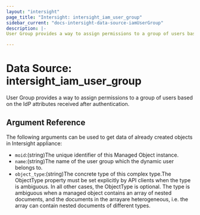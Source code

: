 ```yaml
---
layout: "intersight"
page_title: "Intersight: intersight_iam_user_group"
sidebar_current: "docs-intersight-data-source-iamUserGroup"
description: |-
User Group provides a way to assign permissions to a group of users based on the IdP attributes received after authentication.

---
```


# Data Source: intersight_iam_user_group
User Group provides a way to assign permissions to a group of users based on the IdP attributes received after authentication.

## Argument Reference
The following arguments can be used to get data of already created objects in Intersight appliance:
* `moid`:(string)The unique identifier of this Managed Object instance.
* `name`:(string)The name of the user group which the dynamic user belongs to.
* `object_type`:(string)The concrete type of this complex type.The ObjectType property must be set explicitly by API clients when the type is ambiguous. In all other cases, the ObjectType is optional. The type is ambiguous when a managed object contains an array of nested documents, and the documents in the arrayare heterogeneous, i.e. the array can contain nested documents of different types.
